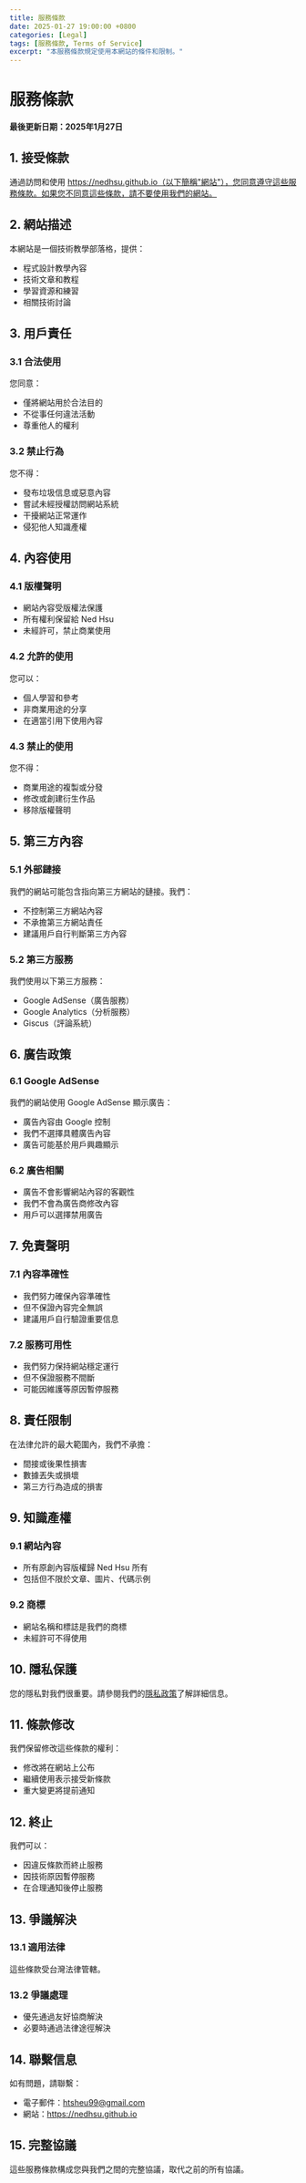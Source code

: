 ```yaml
---
title: 服務條款
date: 2025-01-27 19:00:00 +0800
categories: [Legal]
tags: [服務條款, Terms of Service] 
excerpt: "本服務條款規定使用本網站的條件和限制。"
---
```


# 服務條款

**最後更新日期：2025年1月27日**

## 1. 接受條款

通過訪問和使用 https://nedhsu.github.io（以下簡稱"網站"），您同意遵守這些服務條款。如果您不同意這些條款，請不要使用我們的網站。

## 2. 網站描述

本網站是一個技術教學部落格，提供：
- 程式設計教學內容
- 技術文章和教程
- 學習資源和練習
- 相關技術討論

## 3. 用戶責任

### 3.1 合法使用
您同意：
- 僅將網站用於合法目的
- 不從事任何違法活動
- 尊重他人的權利

### 3.2 禁止行為
您不得：
- 發布垃圾信息或惡意內容
- 嘗試未經授權訪問網站系統
- 干擾網站正常運作
- 侵犯他人知識產權

## 4. 內容使用

### 4.1 版權聲明
- 網站內容受版權法保護
- 所有權利保留給 Ned Hsu
- 未經許可，禁止商業使用

### 4.2 允許的使用
您可以：
- 個人學習和參考
- 非商業用途的分享
- 在適當引用下使用內容

### 4.3 禁止的使用
您不得：
- 商業用途的複製或分發
- 修改或創建衍生作品
- 移除版權聲明

## 5. 第三方內容

### 5.1 外部鏈接
我們的網站可能包含指向第三方網站的鏈接。我們：
- 不控制第三方網站內容
- 不承擔第三方網站責任
- 建議用戶自行判斷第三方內容

### 5.2 第三方服務
我們使用以下第三方服務：
- Google AdSense（廣告服務）
- Google Analytics（分析服務）
- Giscus（評論系統）

## 6. 廣告政策

### 6.1 Google AdSense
我們的網站使用 Google AdSense 顯示廣告：
- 廣告內容由 Google 控制
- 我們不選擇具體廣告內容
- 廣告可能基於用戶興趣顯示

### 6.2 廣告相關
- 廣告不會影響網站內容的客觀性
- 我們不會為廣告商修改內容
- 用戶可以選擇禁用廣告

## 7. 免責聲明

### 7.1 內容準確性
- 我們努力確保內容準確性
- 但不保證內容完全無誤
- 建議用戶自行驗證重要信息

### 7.2 服務可用性
- 我們努力保持網站穩定運行
- 但不保證服務不間斷
- 可能因維護等原因暫停服務

## 8. 責任限制

在法律允許的最大範圍內，我們不承擔：
- 間接或後果性損害
- 數據丟失或損壞
- 第三方行為造成的損害

## 9. 知識產權

### 9.1 網站內容
- 所有原創內容版權歸 Ned Hsu 所有
- 包括但不限於文章、圖片、代碼示例

### 9.2 商標
- 網站名稱和標誌是我們的商標
- 未經許可不得使用

## 10. 隱私保護

您的隱私對我們很重要。請參閱我們的[隱私政策](/privacy-policy/)了解詳細信息。

## 11. 條款修改

我們保留修改這些條款的權利：
- 修改將在網站上公布
- 繼續使用表示接受新條款
- 重大變更將提前通知

## 12. 終止

我們可以：
- 因違反條款而終止服務
- 因技術原因暫停服務
- 在合理通知後停止服務

## 13. 爭議解決

### 13.1 適用法律
這些條款受台灣法律管轄。

### 13.2 爭議處理
- 優先通過友好協商解決
- 必要時通過法律途徑解決

## 14. 聯繫信息

如有問題，請聯繫：
- 電子郵件：htsheu99@gmail.com
- 網站：https://nedhsu.github.io

## 15. 完整協議

這些服務條款構成您與我們之間的完整協議，取代之前的所有協議。 
